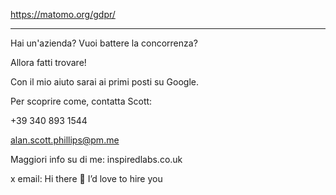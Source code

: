 https://matomo.org/gdpr/

-------------------------------------------

Hai un'azienda?Vuoi battere la concorrenza?

Allora fatti trovare!

Con il mio aiuto sarai aiprimi posti su Google.

Per scoprire come, contatta Scott:

+39 340 893 1544

alan.scott.phillips@pm.me

Maggiori info su di me: inspiredlabs.co.uk


x
email: Hi there 👋 I’d love to hire you